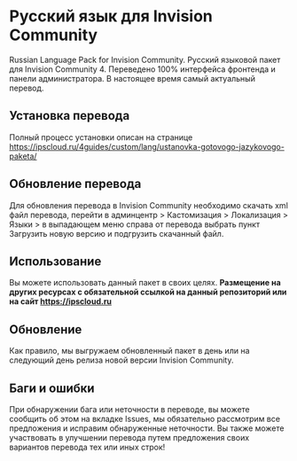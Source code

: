 # Русский язык для Invision Community
Russian Language Pack for Invision Community. Русский языковой пакет для Invision Community 4.
Переведено 100% интерфейса фронтенда и панели администратора. В настоящее время самый актуальный перевод.

## Установка перевода
Полный процесс установки описан на странице https://ipscloud.ru/4guides/custom/lang/ustanovka-gotovogo-jazykovogo-paketa/

## Обновление перевода
Для обновления перевода в Invision Community необходимо скачать xml файл перевода, перейти в админцентр > Кастомизация > Локализация > Языки > в выпадающем меню справа от перевода выбрать пункт Загрузить новую версию и подгрузить скачанный файл.

## Использование
Вы можете использовать данный пакет в своих целях. **Размещение на других ресурсах с обязательной ссылкой на данный репозиторий или на сайт https://ipscloud.ru**

## Обновление
Как правило, мы выгружаем обновленный пакет в день или на следующий день релиза новой версии Invision Community. 

## Баги и ошибки 
При обнаружении бага или неточности в переводе, вы можете сообщить об этом на вкладке Issues, мы обязательно рассмотрим все предложения и исправим обнаруженные неточности. Вы также можете участвовать в улучшении перевода путем предложения своих вариантов перевода тех или иных строк!
